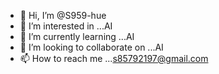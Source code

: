 - 👋 Hi, I’m @S959-hue
- 👀 I’m interested in ...AI 
- 🌱 I’m currently learning ...AI
- 💞️ I’m looking to collaborate on ...AI
- 📫 How to reach me ...<s85792197@gmail.com>


<!---
S959-hue/S959-hue is a ✨ special ✨ repository because its `README.md` (this file) appears on your GitHub profile.
You can click the Preview link to take a look at your changes.
--->
